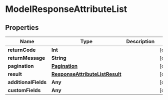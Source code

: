 

# ModelResponseAttributeList


## Properties

Name | Type | Description | Notes
------------ | ------------- | ------------- | -------------
**returnCode** | **Int** |  |  [optional]
**returnMessage** | **String** |  |  [optional]
**pagination** | [**Pagination**](Pagination.md) |  |  [optional]
**result** | [**ResponseAttributeListResult**](ResponseAttributeListResult.md) |  |  [optional]
**additionalFields** | **Any** |  |  [optional]
**customFields** | **Any** |  |  [optional]



